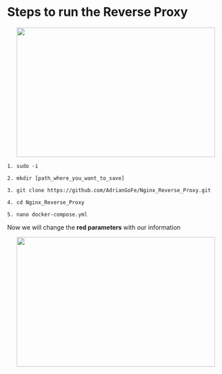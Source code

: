 # Steps to run the Reverse Proxy

<p align="center">
  <img width="460" height="300" src="https://i0.wp.com/1000logos.net/wp-content/uploads/2021/11/Docker-Logo-2013.png?w=1230&ssl=1">
</p>


~~~
1. sudo -i

2. mkdir [path_where_you_want_to_save]

3. git clone https://github.com/AdrianGoFe/Nginx_Reverse_Proxy.git

4. cd Nginx_Reverse_Proxy

5. nano docker-compose.yml
~~~

Now we will change the **red parameters** with our information

<p align="center">
  <img width="460" height="300" src="https://drive.google.com/file/d/1UEUhusX5u6KhzsUnLtjOy0rakJOgPHuP/view?usp=sharing">
</p>
